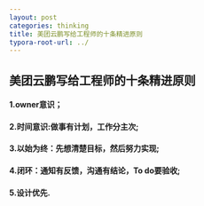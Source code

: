 ```yaml
---
layout: post
categories: thinking
title: 美团云鹏写给工程师的十条精进原则
typora-root-url: ../
---
```

## 美团云鹏写给工程师的十条精进原则

#### 1.owner意识；

#### 2.时间意识:做事有计划，工作分主次;

#### 3.以始为终：先想清楚目标，然后努力实现;

#### 4.闭环：通知有反馈，沟通有结论，To do要验收; 

#### 5.设计优先.

